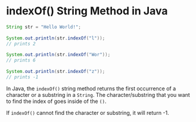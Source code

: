 # indexOf() String Method in Java

```java
String str = "Hello World!";
 
System.out.println(str.indexOf("l"));
// prints 2
 
System.out.println(str.indexOf("Wor"));
// prints 6
 
System.out.println(str.indexOf("z"));
// prints -1
```

In Java, the `indexOf()` string method returns the first occurrence of a character or a substring in a `String`. The character/substring that you want to find the index of goes inside of the `()`.

If `indexOf()` cannot find the character or substring, it will return -1.